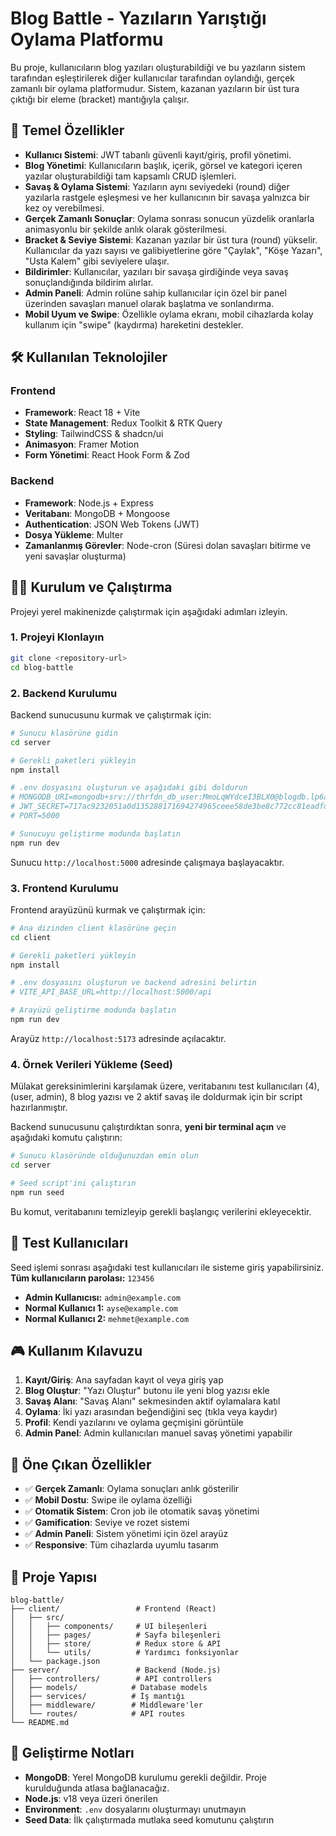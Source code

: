 # Blog Battle - Yazıların Yarıştığı Oylama Platformu

Bu proje, kullanıcıların blog yazıları oluşturabildiği ve bu yazıların sistem tarafından eşleştirilerek diğer kullanıcılar tarafından oylandığı, gerçek zamanlı bir oylama platformudur. Sistem, kazanan yazıların bir üst tura çıktığı bir eleme (bracket) mantığıyla çalışır.

## 🚀 Temel Özellikler

- **Kullanıcı Sistemi**: JWT tabanlı güvenli kayıt/giriş, profil yönetimi.
- **Blog Yönetimi**: Kullanıcıların başlık, içerik, görsel ve kategori içeren yazılar oluşturabildiği tam kapsamlı CRUD işlemleri.
- **Savaş & Oylama Sistemi**: Yazıların aynı seviyedeki (round) diğer yazılarla rastgele eşleşmesi ve her kullanıcının bir savaşa yalnızca bir kez oy verebilmesi.
- **Gerçek Zamanlı Sonuçlar**: Oylama sonrası sonucun yüzdelik oranlarla animasyonlu bir şekilde anlık olarak gösterilmesi.
- **Bracket & Seviye Sistemi**: Kazanan yazılar bir üst tura (round) yükselir. Kullanıcılar da yazı sayısı ve galibiyetlerine göre "Çaylak", "Köşe Yazarı", "Usta Kalem" gibi seviyelere ulaşır.
- **Bildirimler**: Kullanıcılar, yazıları bir savaşa girdiğinde veya savaş sonuçlandığında bildirim alırlar.
- **Admin Paneli**: Admin rolüne sahip kullanıcılar için özel bir panel üzerinden savaşları manuel olarak başlatma ve sonlandırma.
- **Mobil Uyum ve Swipe**: Özellikle oylama ekranı, mobil cihazlarda kolay kullanım için "swipe" (kaydırma) hareketini destekler.

## 🛠️ Kullanılan Teknolojiler

### Frontend

- **Framework**: React 18 + Vite
- **State Management**: Redux Toolkit & RTK Query
- **Styling**: TailwindCSS & shadcn/ui
- **Animasyon**: Framer Motion
- **Form Yönetimi**: React Hook Form & Zod

### Backend

- **Framework**: Node.js + Express
- **Veritabanı**: MongoDB + Mongoose
- **Authentication**: JSON Web Tokens (JWT)
- **Dosya Yükleme**: Multer
- **Zamanlanmış Görevler**: Node-cron (Süresi dolan savaşları bitirme ve yeni savaşlar oluşturma)

## 🏃‍♂️ Kurulum ve Çalıştırma

Projeyi yerel makinenizde çalıştırmak için aşağıdaki adımları izleyin.

### 1. Projeyi Klonlayın

```bash
git clone <repository-url>
cd blog-battle
```

### 2. Backend Kurulumu

Backend sunucusunu kurmak ve çalıştırmak için:

```bash
# Sunucu klasörüne gidin
cd server

# Gerekli paketleri yükleyin
npm install

# .env dosyasını oluşturun ve aşağıdaki gibi doldurun
# MONGODB_URI=mongodb+srv://thrfdn_db_user:MmoLqWYdceI3BLX0@blogdb.lp6a4l5.mongodb.net/?retryWrites=true&w=majority&appName=blogDB
# JWT_SECRET=717ac9232051a0d135288171694274965ceee58de3be8c772cc81eadfd053ff8
# PORT=5000

# Sunucuyu geliştirme modunda başlatın
npm run dev
```

Sunucu `http://localhost:5000` adresinde çalışmaya başlayacaktır.

### 3. Frontend Kurulumu

Frontend arayüzünü kurmak ve çalıştırmak için:

```bash
# Ana dizinden client klasörüne geçin
cd client

# Gerekli paketleri yükleyin
npm install

# .env dosyasını oluşturun ve backend adresini belirtin
# VITE_API_BASE_URL=http://localhost:5000/api

# Arayüzü geliştirme modunda başlatın
npm run dev
```

Arayüz `http://localhost:5173` adresinde açılacaktır.

### 4. Örnek Verileri Yükleme (Seed)

Mülakat gereksinimlerini karşılamak üzere, veritabanını test kullanıcıları (4), (user, admin), 8 blog yazısı ve 2 aktif savaş ile doldurmak için bir script hazırlanmıştır.

Backend sunucusunu çalıştırdıktan sonra, **yeni bir terminal açın** ve aşağıdaki komutu çalıştırın:

```bash
# Sunucu klasöründe olduğunuzdan emin olun
cd server

# Seed script'ini çalıştırın
npm run seed
```

Bu komut, veritabanını temizleyip gerekli başlangıç verilerini ekleyecektir.

## 👤 Test Kullanıcıları

Seed işlemi sonrası aşağıdaki test kullanıcıları ile sisteme giriş yapabilirsiniz. **Tüm kullanıcıların parolası:** `123456`

- **Admin Kullanıcısı:** `admin@example.com`
- **Normal Kullanıcı 1:** `ayse@example.com`
- **Normal Kullanıcı 2:** `mehmet@example.com`

## 🎮 Kullanım Kılavuzu

1. **Kayıt/Giriş**: Ana sayfadan kayıt ol veya giriş yap
2. **Blog Oluştur**: "Yazı Oluştur" butonu ile yeni blog yazısı ekle
3. **Savaş Alanı**: "Savaş Alanı" sekmesinden aktif oylamalara katıl
4. **Oylama**: İki yazı arasından beğendiğini seç (tıkla veya kaydır)
5. **Profil**: Kendi yazılarını ve oylama geçmişini görüntüle
6. **Admin Panel**: Admin kullanıcıları manuel savaş yönetimi yapabilir

## 🎯 Öne Çıkan Özellikler

- ✅ **Gerçek Zamanlı**: Oylama sonuçları anlık gösterilir
- ✅ **Mobil Dostu**: Swipe ile oylama özelliği
- ✅ **Otomatik Sistem**: Cron job ile otomatik savaş yönetimi
- ✅ **Gamification**: Seviye ve rozet sistemi
- ✅ **Admin Paneli**: Sistem yönetimi için özel arayüz
- ✅ **Responsive**: Tüm cihazlarda uyumlu tasarım

## 📁 Proje Yapısı

```
blog-battle/
├── client/                 # Frontend (React)
│   ├── src/
│   │   ├── components/     # UI bileşenleri
│   │   ├── pages/          # Sayfa bileşenleri
│   │   ├── store/          # Redux store & API
│   │   └── utils/          # Yardımcı fonksiyonlar
│   └── package.json
├── server/                 # Backend (Node.js)
│   ├── controllers/        # API controllers
│   ├── models/            # Database models
│   ├── services/          # İş mantığı
│   ├── middleware/        # Middleware'ler
│   └── routes/            # API routes
└── README.md
```

## 🔧 Geliştirme Notları

- **MongoDB**: Yerel MongoDB kurulumu gerekli değildir. Proje kurulduğunda atlasa bağlanacağız.
- **Node.js**: v18 veya üzeri önerilen
- **Environment**: `.env` dosyalarını oluşturmayı unutmayın
- **Seed Data**: İlk çalıştırmada mutlaka seed komutunu çalıştırın

